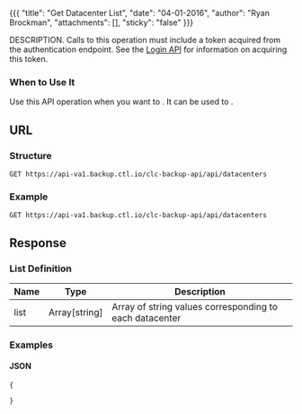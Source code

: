 {{{
  "title": "Get Datacenter List",
  "date": "04-01-2016",
  "author": "Ryan Brockman",
  "attachments": [],
  "sticky": "false"
}}}

DESCRIPTION. Calls to this operation must include a token acquired from the authentication endpoint. See the [Login API](../Authentication/login.md) for information on acquiring this token.

### When to Use It

Use this API operation when you want to . It can be used to .

## URL

### Structure

    GET https://api-va1.backup.ctl.io/clc-backup-api/api/datacenters

### Example

    GET https://api-va1.backup.ctl.io/clc-backup-api/api/datacenters


## Response

### List Definition

| Name | Type | Description |
| --- | --- | --- |
| list | Array[string] | Array of string values corresponding to each datacenter |


### Examples

#### JSON

    {

    }
